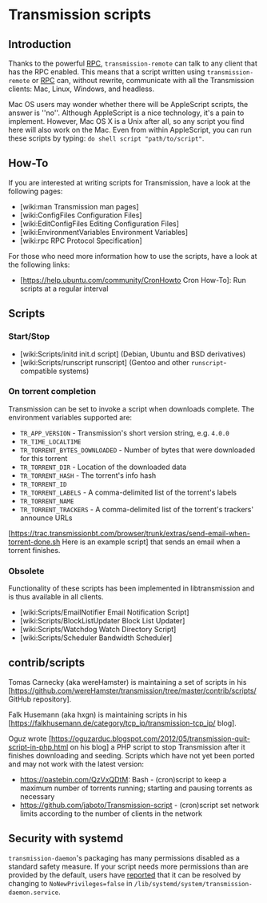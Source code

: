 # Transmission scripts
## Introduction
Thanks to the powerful [RPC](./rpc-spec.md), `transmission-remote` can talk to any client that has the RPC enabled. This means that a script written using `transmission-remote` or [RPC](./rpc-spec.md) can, without rewrite, communicate with all the Transmission clients: Mac, Linux, Windows, and headless.

Mac OS users may wonder whether there will be AppleScript scripts, the answer is ''no''. Although AppleScript is a nice technology, it's a pain to implement. However, Mac OS X is a Unix after all, so any script you find here will also work on the Mac. Even from within AppleScript, you can run these scripts by typing: `do shell script "path/to/script"`.

## How-To
If you are interested at writing scripts for Transmission, have a look at the following pages:
 * [wiki:man Transmission man pages]
 * [wiki:ConfigFiles Configuration Files]
 * [wiki:EditConfigFiles Editing Configuration Files]
 * [wiki:EnvironmentVariables Environment Variables]
 * [wiki:rpc RPC Protocol Specification]

For those who need more information how to use the scripts, have a look at the following links:
 * [https://help.ubuntu.com/community/CronHowto Cron How-To]: Run scripts at a regular interval

## Scripts
### Start/Stop
 * [wiki:Scripts/initd init.d script] (Debian, Ubuntu and BSD derivatives)
 * [wiki:Scripts/runscript runscript] (Gentoo and other `runscript`-compatible systems)

### On torrent completion
Transmission can be set to invoke a script when downloads complete. The environment variables supported are:

 * `TR_APP_VERSION` - Transmission's short version string, e.g. `4.0.0`
 * `TR_TIME_LOCALTIME`
 * `TR_TORRENT_BYTES_DOWNLOADED` - Number of bytes that were downloaded for this torrent
 * `TR_TORRENT_DIR` - Location of the downloaded data
 * `TR_TORRENT_HASH` - The torrent's info hash
 * `TR_TORRENT_ID`
 * `TR_TORRENT_LABELS` - A comma-delimited list of the torrent's labels
 * `TR_TORRENT_NAME`
 * `TR_TORRENT_TRACKERS` - A comma-delimited list of the torrent's trackers' announce URLs

[https://trac.transmissionbt.com/browser/trunk/extras/send-email-when-torrent-done.sh Here is an example script] that sends an email when a torrent finishes.

### Obsolete
Functionality of these scripts has been implemented in libtransmission and is thus available in all clients.

 * [wiki:Scripts/EmailNotifier Email Notification Script]
 * [wiki:Scripts/BlockListUpdater Block List Updater]
 * [wiki:Scripts/Watchdog Watch Directory Script]
 * [wiki:Scripts/Scheduler Bandwidth Scheduler]

## contrib/scripts
Tomas Carnecky (aka wereHamster) is maintaining a set of scripts in his [https://github.com/wereHamster/transmission/tree/master/contrib/scripts/ GitHub repository].

Falk Husemann (aka hxgn) is maintaining scripts in his [https://falkhusemann.de/category/tcp_ip/transmission-tcp_ip/ blog].

Oguz wrote [https://oguzarduc.blogspot.com/2012/05/transmission-quit-script-in-php.html on his blog] a PHP script to stop Transmission after it finishes downloading and seeding.
Scripts which have not yet been ported and may not work with the latest version:
 * https://pastebin.com/QzVxQDtM: Bash - (cron)script to keep a maximum number of torrents running; starting and pausing torrents as necessary
 * https://github.com/jaboto/Transmission-script - (cron)script set network limits according to the number of clients in the network

## Security with systemd
`transmission-daemon`'s packaging has many permissions disabled as a standard safety measure. If your script needs more permissions than are provided by the default, users have [reported](https://github.com/transmission/transmission/issues/1951) that it can be resolved by changing to `NoNewPrivileges=false` in `/lib/systemd/system/transmission-daemon.service`.
